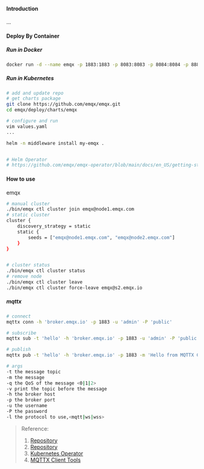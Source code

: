 #### Introduction
...

#### Deploy By Container
##### Run in Docker
```bash
docker run -d --name emqx -p 1883:1883 -p 8083:8083 -p 8084:8084 -p 8883:8883 -p 18083:18083 emqx/emqx:latest

```

##### Run in Kubernetes
```bash
# add and update repo
# get charts package
git clone https://github.com/emqx/emqx.git
cd emqx/deploy/charts/emqx

# configure and run
vim values.yaml
...

helm -n middleware install my-emqx .


# Helm Operator
# https://github.com/emqx/emqx-operator/blob/main/docs/en_US/getting-started/getting-started.md
```

#### How to use
emqx
```bash
# manual cluster
./bin/emqx ctl cluster join emqx@node1.emqx.com
# static cluster
cluster {
    discovery_strategy = static
    static {
        seeds = ["emqx@node1.emqx.com", "emqx@node2.emqx.com"]
    }
}


# cluster status
./bin/emqx ctl cluster status
# remove node
./bin/emqx ctl cluster leave
./bin/emqx ctl cluster force-leave emqx@s2.emqx.io


```

##### mqttx
```bash
# connect 
mqttx conn -h 'broker.emqx.io' -p 1883 -u 'admin' -P 'public'

# subscribe
mqttx sub -t 'hello' -h 'broker.emqx.io' -p 1883 -u 'admin' -P 'public'

# publish
mqttx pub -t 'hello' -h 'broker.emqx.io' -p 1883 -m 'Hello from MQTTX CLI' -u 'admin' -P 'public'

# args
-t the message topic
-m the message
-q the QoS of the message <0|1|2>
-v print the topic before the message
-h the broker host
-p the broker port
-u the username
-P the password
-l the protocol to use,<mqtt|ws|wss>
```



>Reference:
>1. [Repository](https://www.emqx.io/docs/)
>2. [Repository](https://github.com/emqx/emqx)
>3. [Kubernetes Operator](https://docs.emqx.com/zh/emqx-operator/latest/getting-started/getting-started.html)
>4. [MQTTX Client Tools](https://mqttx.app/)
